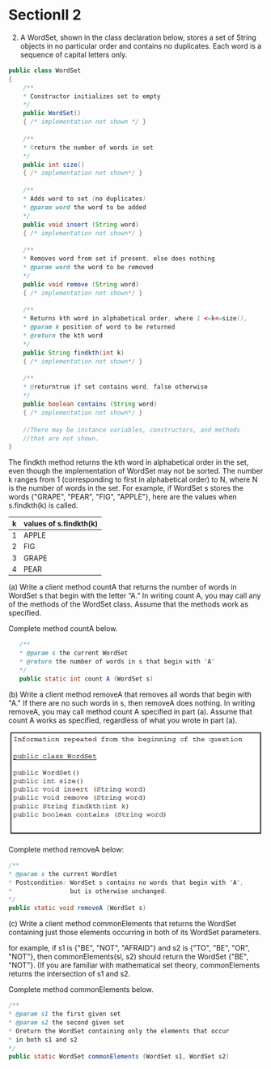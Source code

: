 # SectionII 2

2. A WordSet, shown in the class declaration below, stores a set of String objects in no particular order and contains no duplicates. Each word is a sequence of capital letters only. 

```java
public class WordSet 
{
    /**
    * Constructor initializes set to empty
    */
    public WordSet()
    { /* implementation not shown */ } 

    /**
    * ©return the number of words in set 
    */
    public int size() 
    { /* implementation not shown*/ } 

    /**
    * Adds word to set (no duplicates) 
    * @param word the word to be added 
    */
    public void insert (String word) 
    { /* implementation not shown*/ } 

    /**
    * Removes word from set if present, else does nothing 
    * @param word the word to be removed
    */
    public void remove (String word) 
    { /* implementation not shown*/ } 

    /**
    * Returns kth word in alphabetical order, where 1 <=k<=size(),
    * @param k position of word to be returned
    * @return the kth word 
    */
    public String findkth(int k) 
    { /* implementation not shown*/ } 

    /**
    * @returntrue if set contains word, false otherwise 
    */
    public boolean contains (String word) 
    { /* implementation not shown*/ } 

    //There may be instance variables, constructors, and methods 
    //that are not shown.
}
```

The findkth method returns the kth word in alphabetical order in the set, even though the implementation of WordSet may not be sorted. The number k ranges from 1 (corresponding to first in alphabetical order) to N, where N is the number of words in the set. For example, if WordSet s stores the words {"GRAPE", "PEAR", "FIG", "APPLE"}, here are the values when s.findkth(k) is called. 

 k |values of s.findkth(k) 
 |---|---|
 1 | APPLE
 2 | FIG
 3 | GRAPE
 4 | PEAR

 (a) Write a client method countA that returns the number of words in WordSet s that begin with the letter “A.” In writing count A, you may call any of the methods of the WordSet class. Assume that the methods work as specified. 

 Complete method countA below. 

 ```java
    /**
    * @param s the current WordSet 
    * @return the number of words in s that begin with "A"
    */
    public static int count A (WordSet s)  
 ```

 (b) Write a client method removeA that removes all words that begin with "A." If there are no such words in s, then removeA does nothing. In writing removeA, you may call method count A specified in part (a). Assume that count A works as specified, regardless of what you wrote in part (a). 

 ![WordSet 1](images/sectionII-02.png)

Complete method removeA below: 

```java
/**
* @param s the current WordSet 
* Postcondition: WordSet s contains no words that begin with "A",
*                but is otherwise unchanged. 
*/
public static void removeA (WordSet s)  
```

(c) Write a client method commonElements that returns the WordSet containing just those elements occurring in both of its WordSet parameters. 

for example, if s1 is {"BE", "NOT", "AFRAID"} and s2 is {"TO", "BE", "OR", "NOT"}, then commonElements(sl, s2) should return the WordSet {"BE", "NOT"}. (If you are familiar with mathematical set theory, commonElements returns the intersection of s1 and s2. 

Complete method commonElements below. 

```java
/**
* @param s1 the first given set 
* @param s2 the second given set 
* Oreturn the WordSet containing only the elements that occur 
* in both s1 and s2
*/
public static WordSet commonElements (WordSet s1, WordSet s2)  
```